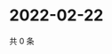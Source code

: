 # 2022-02-22

共 0 条

<!-- BEGIN WEIBO -->
<!-- 最后更新时间 Tue Feb 22 2022 21:10:38 GMT+0800 (China Standard Time) -->

<!-- END WEIBO -->
